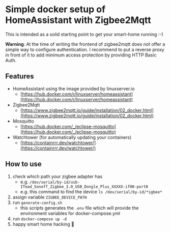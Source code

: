 # Simple docker setup of HomeAssistant with Zigbee2Mqtt

This is intended as a solid starting point to get your smart-home running :-)

**Warning**: At the time of writing the frontend of zigbee2mqtt does not offer a simple way to configure authentication. I recommend to put a reverse proxy in front of it to add minimum access protection by providing HTTP Basic Auth.

## Features
- HomeAssistant using the image provided by linuxserver.io
  - [https://hub.docker.com/r/linuxserver/homeassistant](https://hub.docker.com/r/linuxserver/homeassistant)
- Zigbee2Mqtt
  - [https://www.zigbee2mqtt.io/guide/installation/02_docker.html](https://www.zigbee2mqtt.io/guide/installation/02_docker.html)
- Mosquitto
  - [https://hub.docker.com/_/eclipse-mosquitto](https://hub.docker.com/_/eclipse-mosquitto)
- Watchtower (for automatically updating your containers)
  - [https://containrrr.dev/watchtower/](https://containrrr.dev/watchtower/)

## How to use

1. check which path your zigbee adapter has
    - e.g. `/dev/serial/by-id/usb-ITead_Sonoff_Zigbee_3.0_USB_Dongle_Plus_XXXXX-if00-port0`
    - e.g. this command to find the device `ls /dev/serial/by-id/*igbee*`
1. assign variable `ZIGBEE_DEVICE_PATH`
1. run `generate-config.sh`
    - this scripts generates the `.env` file which will provide the environment variables for docker-compose.yml
1. run `docker-compose up -d`
1. happy smart home hacking :rocket: